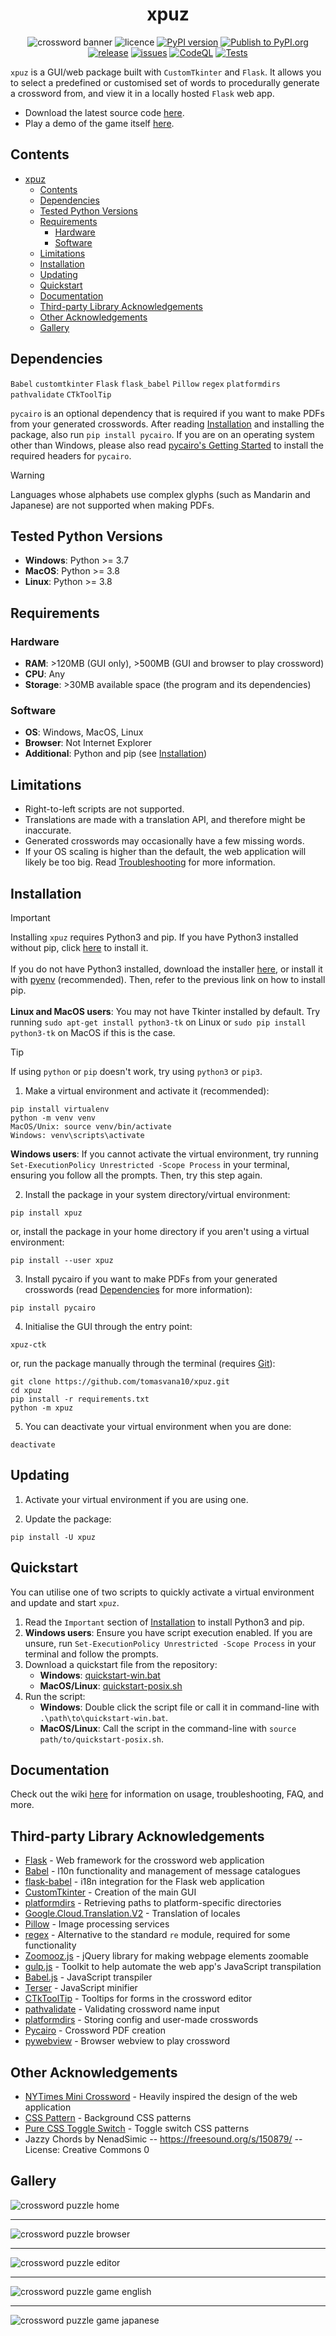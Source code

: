 <div align="center">
  
  # xpuz

</div>

<div align="center">

  ![crossword banner](https://github.com/tomasvana10/xpuz/assets/124552709/370a11cb-540e-41c4-8917-5f5272da2ebd)
  ![licence](https://img.shields.io/badge/licence-MIT-green?style=flat?logo=licence)
  [![PyPI version](https://img.shields.io/pypi/v/xpuz?style=flat-square)](https://pypi.org/project/xpuz/)
  [![Publish to PyPI.org](https://github.com/tomasvana10/xpuz/actions/workflows/publish.yml/badge.svg)](https://github.com/tomasvana10/xpuz/actions/workflows/publish.yml)
  [![release](https://img.shields.io/github/v/release/tomasvana10/xpuz?logo=github)](https://github.com/tomasvana10/xpuz/releases/latest)
  [![issues](https://img.shields.io/github/issues-raw/tomasvana10/xpuz.svg?maxAge=25000)](https://github.com/tomasvana10/xpuz/issues)
  [![CodeQL](https://github.com/tomasvana10/xpuz/actions/workflows/github-code-scanning/codeql/badge.svg)](https://github.com/tomasvana10/xpuz/actions/workflows/github-code-scanning/codeql)
  [![Tests](https://github.com/tomasvana10/xpuz/actions/workflows/tox-tests.yml/badge.svg)](https://github.com/tomasvana10/xpuz/actions/workflows/tox-tests.yml)
  
</div>

`xpuz` is a GUI/web package built with `CustomTkinter` and `Flask`. It allows you to select a predefined or customised set of words to procedurally generate a crossword from, and view it in a locally hosted `Flask` web app.
- Download the latest source code [here](https://github.com/tomasvana10/xpuz/releases/latest).
- Play a demo of the game itself [here](https://tomasvana10.github.io/).

## Contents
- [xpuz](#xpuz)
  - [Contents](#contents)
  - [Dependencies](#dependencies)
  - [Tested Python Versions](#tested-python-versions)
  - [Requirements](#requirements)
    - [Hardware](#hardware)
    - [Software](#software)
  - [Limitations](#limitations)
  - [Installation](#installation)
  - [Updating](#updating)
  - [Quickstart](#quickstart)
  - [Documentation](#documentation)
  - [Third-party Library Acknowledgements](#third-party-library-acknowledgements)
  - [Other Acknowledgements](#other-acknowledgements)
  - [Gallery](#gallery)

## Dependencies
`Babel`
`customtkinter`
`Flask`
`flask_babel`
`Pillow`
`regex`
`platformdirs`
`pathvalidate`
`CTkToolTip`

`pycairo` is an optional dependency that is required if you want to make PDFs from your generated crosswords. After reading [Installation](#installation) and installing the package, also run `pip install pycairo`. If you are on an operating system other than Windows, please also read [pycairo's Getting Started](https://pycairo.readthedocs.io/en/latest/getting_started.html) to install the required headers for `pycairo`.

> [!WARNING]  
> Languages whose alphabets use complex glyphs (such as Mandarin and Japanese) are not supported when making PDFs.

## Tested Python Versions
- **Windows**: Python >= 3.7
- **MacOS**: Python >= 3.8
- **Linux**: Python >= 3.8

## Requirements
### Hardware
  - **RAM**: >120MB (GUI only), >500MB (GUI and browser to play crossword)
  - **CPU**: Any
  - **Storage**: >30MB available space (the program and its dependencies)

### Software
  - **OS**: Windows, MacOS, Linux
  - **Browser**: Not Internet Explorer
  - **Additional**: Python and pip (see [Installation](#installation))

## Limitations
- Right-to-left scripts are not supported.
- Translations are made with a translation API, and therefore might be inaccurate.
- Generated crosswords may occasionally have a few missing words.
- If your OS scaling is higher than the default, the web application will likely be too big. Read [Troubleshooting](https://github.com/tomasvana10/xpuz/wiki/Troubleshooting) for more information.

## Installation
> [!IMPORTANT]
> Installing `xpuz` requires Python3 and pip.
> If you have Python3 installed without pip, click [here](https://pip.pypa.io/en/stable/installation/) to install it.<br><br>
> If you do not have Python3 installed, download the installer [here](https://www.python.org/downloads/), or install it with [pyenv](https://github.com/pyenv/pyenv) (recommended). Then, refer to the previous link on how to install pip.<br><br>
> **Linux and MacOS users**: You may not have Tkinter installed by default. Try running `sudo apt-get install python3-tk` on Linux or `sudo pip install python3-tk` on MacOS if this is the case.

> [!TIP]
> If using `python` or `pip` doesn't work, try using `python3` or `pip3`.

1. Make a virtual environment and activate it (recommended):
```
pip install virtualenv
python -m venv venv
MacOS/Unix: source venv/bin/activate
Windows: venv\scripts\activate
```
**Windows users**: If you cannot activate the virtual environment, try running `Set-ExecutionPolicy Unrestricted -Scope Process` in your terminal, ensuring you follow all the prompts. Then, try this step again.

2. Install the package in your system directory/virtual environment:
```
pip install xpuz
```
or, install the package in your home directory if you aren't using a virtual environment:
```
pip install --user xpuz
```

3. Install pycairo if you want to make PDFs from your generated crosswords (read [Dependencies](#dependencies) for more information):
```
pip install pycairo
```

4. Initialise the GUI through the entry point:
```
xpuz-ctk
```
or, run the package manually through the terminal (requires [Git](https://git-scm.com/downloads)):
```
git clone https://github.com/tomasvana10/xpuz.git
cd xpuz
pip install -r requirements.txt
python -m xpuz
```

5. You can deactivate your virtual environment when you are done:
```
deactivate
```

## Updating
1. Activate your virtual environment if you are using one.
   
3. Update the package:
```
pip install -U xpuz
```

## Quickstart
You can utilise one of two scripts to quickly activate a virtual environment and update and start `xpuz`.

1. Read the `Important` section of [Installation](#installation) to install Python3 and pip.
2. **Windows users**: Ensure you have script execution enabled. If you are unsure, run `Set-ExecutionPolicy Unrestricted -Scope Process` in your terminal and follow the prompts.
3. Download a quickstart file from the repository:
   - **Windows**: [quickstart-win.bat](https://github.com/tomasvana10/xpuz/blob/main/quickstart-win.bat)
   - **MacOS/Linux**: [quickstart-posix.sh](https://github.com/tomasvana10/xpuz/blob/main/quickstart-posix.sh)
4. Run the script:
   - **Windows**: Double click the script file or call it in command-line with `.\path\to\quickstart-win.bat`.
   - **MacOS/Linux**: Call the script in the command-line with `source path/to/quickstart-posix.sh`.

## Documentation
Check out the wiki [here](https://github.com/tomasvana10/xpuz/wiki) for information on usage, troubleshooting, FAQ, and more.

## Third-party Library Acknowledgements
- [Flask](https://flask.palletsprojects.com/en/3.0.x/) - Web framework for the crossword web application
- [Babel](https://babel.pocoo.org/en/latest/) - l10n functionality and management of message catalogues
- [flask-babel](https://python-babel.github.io/flask-babel/) - i18n integration for the Flask web application
- [CustomTkinter](https://github.com/TomSchimansky/CustomTkinter) - Creation of the main GUI
- [platformdirs](https://pypi.org/project/platformdirs/) - Retrieving paths to platform-specific directories
- [Google.Cloud.Translation.V2](https://cloud.google.com/dotnet/docs/reference/Google.Cloud.Translation.V2/latest) - Translation of locales 
- [Pillow](https://pillow.readthedocs.io/en/stable/) - Image processing services
- [regex](https://github.com/mrabarnett/mrab-regex) - Alternative to the standard `re` module, required for some functionality
- [Zoomooz.js](https://jaukia.github.io/zoomooz/) - jQuery library for making webpage elements zoomable
- [gulp.js](https://gulpjs.com/) - Toolkit to help automate the web app's JavaScript transpilation
- [Babel.js](https://babeljs.io/) - JavaScript transpiler
- [Terser](https://terser.org/) - JavaScript minifier
- [CTkToolTip](https://github.com/Akascape/CTkToolTip) - Tooltips for forms in the crossword editor
- [pathvalidate](https://pypi.org/project/pathvalidate/) - Validating crossword name input
- [platformdirs](https://pypi.org/project/platformdirs/) - Storing config and user-made crosswords
- [Pycairo](https://pycairo.readthedocs.io/en/latest/) - Crossword PDF creation
- [pywebview](https://pywebview.flowrl.com/) - Browser webview to play crossword

## Other Acknowledgements
- [NYTimes Mini Crossword](https://www.nytimes.com/crosswords/game/mini) - Heavily inspired the design of the web application
- [CSS Pattern](https://css-pattern.com) - Background CSS patterns
- [Pure CSS Toggle Switch](https://codepen.io/morgoe/pen/VvzWQg) - Toggle switch CSS patterns
- Jazzy Chords by NenadSimic -- https://freesound.org/s/150879/ -- License: Creative Commons 0

## Gallery
<img alt="crossword puzzle home" src="https://github.com/tomasvana10/xpuz/assets/124552709/6b9eba14-220d-43dc-8b28-ddb92ea2d3b6">
<hr>
<img alt="crossword puzzle browser" src="https://github.com/user-attachments/assets/a596a34a-4f29-472b-b672-5fbce78d1e8d">
<hr>
<img alt="crossword puzzle editor" src="https://github.com/tomasvana10/xpuz/assets/124552709/33d7ec0c-ee2e-435f-9386-e7373f8a6378">
<hr>
<img alt="crossword puzzle game english" src="https://github.com/tomasvana10/xpuz/assets/124552709/0475c6c4-e371-4d9d-837b-c06e0bde153f">
<hr>
<img alt="crossword puzzle game japanese" src="https://github.com/tomasvana10/xpuz/assets/124552709/0e9d9d08-4a7c-4853-b83b-b2a27eab4b82">
